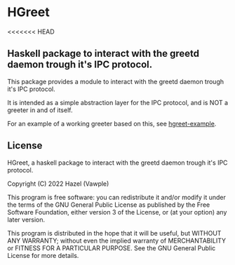 # HGreet
<<<<<<< HEAD
## Haskell package to interact with the greetd daemon trough it's IPC protocol.
This package provides a module to interact with the greetd daemon trough it's IPC protocol.

It is intended as a simple abstraction layer for the IPC protocol, and is NOT a greeter in and of itself.

For an example of a working greeter based on this, see [hgreet-example](./hgreet-example).

## License
HGreet, a haskell package to interact with the greetd daemon trough it's IPC protocol.

Copyright (C) 2022  Hazel (Vawple)

This program is free software: you can redistribute it and/or modify
it under the terms of the GNU General Public License as published by
the Free Software Foundation, either version 3 of the License, or
(at your option) any later version.

This program is distributed in the hope that it will be useful,
but WITHOUT ANY WARRANTY; without even the implied warranty of
MERCHANTABILITY or FITNESS FOR A PARTICULAR PURPOSE.  See the
GNU General Public License for more details.
